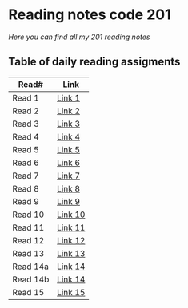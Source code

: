 # Reading notes code 201

*Here you can find all my 201 reading notes*


## Table of daily reading assigments

Read#  |  Link
---------|--------
Read 1   | [Link 1](https://raghadanees.github.io/reading-notes/class001)
Read 2   | [Link 2](https://raghadanees.github.io/reading-notes/class02)
Read 3   | [Link 3](https://raghadanees.github.io/reading-notes/class03)
Read 4   | [Link 4](https://raghadanees.github.io/reading-notes/class04)
Read 5   | [Link 5](https://raghadanees.github.io/reading-notes/class05)
Read 6   | [Link 6](https://raghadanees.github.io/reading-notes/class06)
Read 7   | [Link 7](https://raghadanees.github.io/reading-notes/class07)
Read 8   | [Link 8](https://raghadanees.github.io/reading-notes/class08)
Read 9   | [Link 9](https://raghadanees.github.io/reading-notes/class09)
Read 10  | [Link 10](https://raghadanees.github.io/reading-notes/class10)
Read 11  | [Link 11](https://raghadanees.github.io/reading-notes/class11)
Read 12  | [Link 12](https://raghadanees.github.io/reading-notes/class12)
Read 13  | [Link 13](https://raghadanees.github.io/reading-notes/class13)
Read 14a  | [Link 14](https://raghadanees.github.io/reading-notes/class14a)
Read 14b | [Link 14](https://raghadanees.github.io/reading-notes/class14b)
Read 15  | [Link 15]()